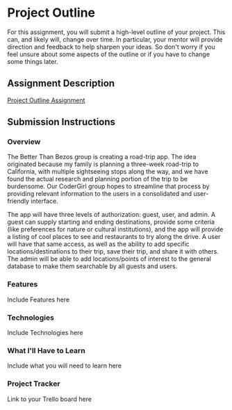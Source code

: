 # Project Outline
For this assignment, you will submit a high-level outline of your project. This can, and likely will, change over time. In particular, your mentor will provide direction and feedback to help sharpen your ideas. So don't worry if you feel unsure about some aspects of the outline or if you have to change some things later.

## Assignment Description
[Project Outline Assignment](https://education.launchcode.org/liftoff/modules/assignments/project-outline)

## Submission Instructions

### Overview
The Better Than Bezos group is creating a road-trip app. The idea originated because my family is planning a three-week road-trip to California, with multiple sightseeing stops along the way, and we have found  the actual research and planning portion of the trip to be burdensome. Our CoderGirl group hopes to streamline that process by providing relevant information to the users in a consolidated and user-friendly interface.

The app will have three levels of authorization: guest, user, and admin. A guest can supply starting and ending destinations, provide some criteria (like preferences for nature or cultural institutions), and the app will provide a listing of cool places to see and restaurants to try along the drive. A user will have that same access, as well as the ability to add specific locations/destinations to their trip, save their trip, and share it with others. The admin will be able to add locations/points of interest to the general database to make them searchable by all guests and users.   

### Features
Include Features here
### Technologies
Include Technologies here
### What I'll Have to Learn
Include what you will need to learn here
### Project Tracker
Link to your Trello board here
